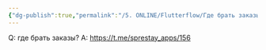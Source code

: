 ```yaml
---
{"dg-publish":true,"permalink":"/5. ONLINE/Flutterflow/Где брать заказы/","created":"2024-10-23T10:54:50.685-03:00","updated":"2024-10-23T10:54:59.985-03:00"}
---
```


Q: где брать заказы?
А: https://t.me/sprestay_apps/156